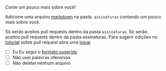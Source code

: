Conte um pouco mais sobre você!

Adicione uma arquivo [markdown](https://guides.github.com/features/mastering-markdown/) na pasta. `assinaturas` contando um pouco mais sobre você.

Só serão aceitos pull requests dentro da pasta `assinaturas`.
Só serão aceitos pull requests dentro da pasta assinaturas. Para sugerir edições no [tutorial](https://github.com/aprenda-git/pull-request/blob/main/README.md) sobre pull request abra uma [issue](https://github.com/aprenda-git/pull-request/issues)

- [ ] Eu  Eu segui o [formato sugerido](https://github.com/aprenda-git/pull-request/blob/main/assinaturas/README.md)
- [ ] Não usei palavras ofensivas
- [ ] Não deletei nenhum arquivo
